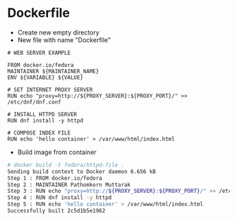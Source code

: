 # Dockerfile
* Create new empty directory
* New file with name "Dockerfile"
```
# WEB SERVER EXAMPLE

FROM docker.io/fedora
MAINTAINER ${MAINTAINER_NAME}
ENV ${VARIABLE} ${VALUE}

# SET INTERNET PROXY SERVER
RUN echo "proxy=http://${PROXY_SERVER}:${PROXY_PORT}/" >> /etc/dnf/dnf.conf

# INSTALL HTTPD SERVER
RUN dnf install -y httpd

# COMPOSE INDEX FILE
RUN echo 'hello container' > /var/www/html/index.html
```
* Build image from container
```bash
# docker build -t fedora/httpd-file .
Sending build context to Docker daemon 6.656 kB
Step 1 : FROM docker.io/fedora
Step 2 : MAINTAINER Pathomkorn Muttarak
Step 3 : RUN echo "proxy=http://${PROXY_SERVER}:${PROXY_PORT}/" >> /etc/dnf/dnf.conf
Step 4 : RUN dnf install -y httpd
Step 5 : RUN echo 'hello container' > /var/www/html/index.html
Successfully built 2c5d1b5e1962
```
